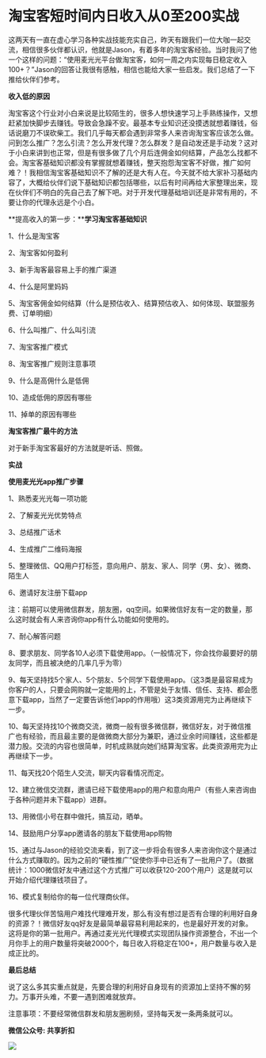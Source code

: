 # 淘宝客短时间内日收入从0至200实战

这两天有一直在虚心学习各种实战技能充实自己，昨天有跟我们一位大咖一起交流，相信很多伙伴都认识，他就是Jason，有着多年的淘宝客经验。当时我问了他一个这样的问题：“使用麦光光平台做淘宝客，如何一周之内实现每日稳定收入100+？”Jason的回答让我很有感触，相信也能给大家一些启发。我们总结了一下推给伙伴们参考。

**收入低的原因**

淘宝客这个行业对小白来说是比较陌生的，很多人想快速学习上手熟练操作，又想赶紧加快脚步去赚钱。导致会急躁不安。最基本专业知识还没摸透就想着赚钱，﻿﻿俗话说磨刀不误砍柴工。我们几乎每天都会遇到非常多人来咨询淘宝客应该怎么做。问到怎么推广？怎么引流？怎么开发代理？怎么群发？是自动发还是手动发？这对于小白来讲到也正常，但是有很多做了几个月后连佣金如何结算，产品怎么找都不会。淘宝客基础知识都没有掌握就想着赚钱，整天抱怨淘宝客不好做，推广如何难？！我相信淘宝客基础知识不了解的还是大有人在。今天就不给大家补习基础内容了，大概给伙伴们说下基础知识都包括哪些，以后有时间再给大家整理出来，现在伙伴们不明白的先自己去了解下吧。对于开发代理基础培训还是非常有用的，不要让你的代理永远是个小白。

**提高收入的第一步：****学习淘宝客基础知识**

1、什么是淘宝客

2、淘宝客如何盈利

3、新手淘客最容易上手的推广渠道

4、什么是阿里妈妈

5、淘宝客佣金如何结算（什么是预估收入、结算预估收入、如何体现、联盟服务费、订单明细）

6、什么叫推广、什么叫引流

7、淘宝客推广模式

8、淘宝客推广规则注意事项

9、什么是高佣什么是低佣

10、造成低佣的原因有哪些

11、掉单的原因有哪些

**淘宝客推广最牛的方法**

对于新手淘宝客最好的方法就是听话、照做。

**实战**

**使用麦光光app推广步骤**

1、熟悉麦光光每一项功能

2、了解麦光光优势特点

3、总结推广话术

4、生成推广二维码海报

5、整理微信、QQ用户打标签，意向用户、朋友、家人、同学（男、女）、微商、陌生人

6、邀请好友注册下载app

注：前期可以使用微信群发，朋友圈，qq空间。如果微信好友有一定的数量，那么这时就会有人来咨询你app有什么功能如何使用的。

7、耐心解答问题

8、要求朋友、同学各10人必须下载使用app。（一般情况下，你会找你最要好的朋友同学，而且被决绝的几率几乎为零）

9、每天坚持找5个家人、5个朋友、5个同学下载使用app。（这3类是最容易成为你客户的人，只要会网购就一定能用的上，不管是处于友情、信任、支持、都会愿意下载app，当然了一定要告诉他们app的作用哦）这3类资源用完为止再继续下一步。

10、每天坚持找10个微商交流，微商一般有很多微信群，微信好友，对于微信推广也有经验，而且最主要的是做微商大部分为兼职，通过业余时间赚钱，这些都是潜力股。交流的内容也很简单，时机成熟就向她们结算淘宝客。此类资源用完为止再继续下一步。

11、每天找20个陌生人交流，聊天内容看情况而定。

12、建立微信交流群，邀请已经下载使用app的用户和意向用户（有些人来咨询由于各种问题并未下载app）进群。

13、用微信小号在群中做托，搞互动，晒单。

14、鼓励用户分享app邀请各的朋友下载使用app购物

15、通过与Jason的经验交流来看，到了这一步将会有很多人来咨询你这个是通过什么方式赚取的。因为之前的“硬性推广”促使你手中已近有了一批用户了。（数据统计：1000微信好友中通过这个方式推广可以收获120-200个用户）这是就可以开始介绍代理赚钱项目了。

16、模式复制给你的每一位代理商伙伴。

很多代理伙伴苦恼用户难找代理难开发，那么有没有想过是否有合理的利用好自身的资源？！微信好友qq好友是最简单最容易利用起来的，也是最好开发的对象。这将是你的第一批用户。再通过麦光光代理模式实现团队操作资源整合，不出一个月你手上的用户数量将突破2000个，每日收入将稳定在100+，用户数量与收入是成正比的。

**﻿最后总结**

说了这么多其实重点就是，先要合理的利用好自身现有的资源加上坚持不懈的努力。万事开头难，不要一遇到困难就放弃。

注意事项：不要经常微信群发和朋友圈刷频，坚持每天发一条两条就可以。


**微信公众号: 共享折扣**

![](http://ou8u8dsau.bkt.clouddn.com/17-8-6/3303492.jpg)


